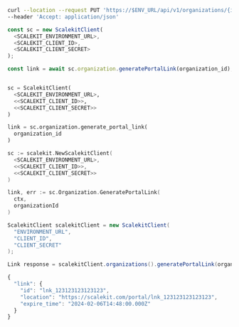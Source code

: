 <CodeWithHeader method="put" endpoint="/api/v1/organizations/{id}/portal_links">
<Tabs groupId="tech-stack" querystring>
<TabItem value="curl" label="cURL">

```bash showLineNumbers
curl --location --request PUT 'https://$ENV_URL/api/v1/organizations/{id}/portal_links' \
--header 'Accept: application/json'
```

</TabItem>
<TabItem value="nodejs" label="Node.js">

```js showLineNumbers
const sc = new ScalekitClient(
  <SCALEKIT_ENVIRONMENT_URL>,
  <SCALEKIT_CLIENT_ID>,
  <SCALEKIT_CLIENT_SECRET>
);

const link = await sc.organization.generatePortalLink(organization_id);
```

</TabItem>
<TabItem value="py" label="Python">

```python showLineNumbers

sc = ScalekitClient(
  <SCALEKIT_ENVIRONMENT_URL>,
  <<SCALEKIT_CLIENT_ID>>,
  <<SCALEKIT_CLIENT_SECRET>>
)

link = sc.organization.generate_portal_link(
  organization_id
)
```

</TabItem>
<TabItem value="golang" label="Go">

```go showLineNumbers
sc := scalekit.NewScalekitClient(
  <SCALEKIT_ENVIRONMENT_URL>,
  <<SCALEKIT_CLIENT_ID>>,
  <<SCALEKIT_CLIENT_SECRET>>
)

link, err := sc.Organization.GeneratePortalLink(
  ctx,
  organizationId
)
```

</TabItem>
<TabItem value="java" label="Java">

```java showLineNumbers
ScalekitClient scalekitClient = new ScalekitClient(
  "ENVIRONMENT_URL",
  "CLIENT_ID",
  "CLIENT_SECRET"
);

Link response = scalekitClient.organizations().generatePortalLink(organizationId);
```

</TabItem>
</Tabs>
</CodeWithHeader>
<CodeWithHeader title="Response">

```js
{
  "link": {
    "id": "lnk_123123123123123",
    "location": "https://scalekit.com/portal/lnk_123123123123123",
    "expire_time": "2024-02-06T14:48:00.000Z"
  }
}
```

</CodeWithHeader>
